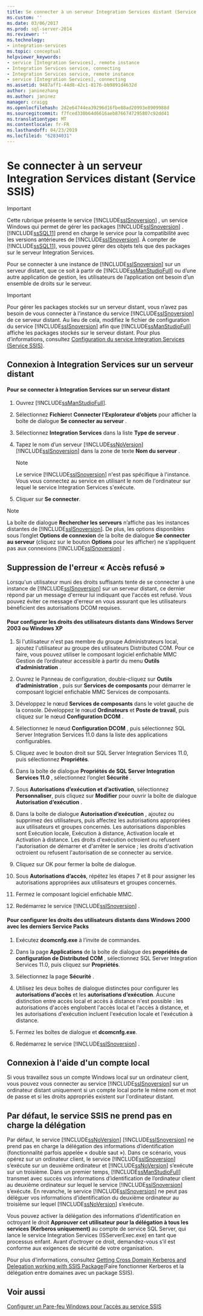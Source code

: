 ```yaml
---
title: Se connecter à un serveur Integration Services distant (Service SSIS) | Microsoft Docs
ms.custom: ''
ms.date: 03/06/2017
ms.prod: sql-server-2014
ms.reviewer: ''
ms.technology:
- integration-services
ms.topic: conceptual
helpviewer_keywords:
- service [Integration Services], remote instance
- Integration Services service, connecting
- Integration Services service, remote instance
- service [Integration Services], connecting
ms.assetid: 9487aff1-44d8-42c1-8176-bb9891d4632d
author: janinezhang
ms.author: janinez
manager: craigg
ms.openlocfilehash: 2d2e64744ea39296d16fbe88ad20993e8909988d
ms.sourcegitcommit: f7fced330b64d6616aeb8766747295807c92dd41
ms.translationtype: MT
ms.contentlocale: fr-FR
ms.lasthandoff: 04/23/2019
ms.locfileid: "62834031"
---
```

# <a name="connect-to-a-remote-integration-services-server-ssis-service"></a>Se connecter à un serveur Integration Services distant (Service SSIS)
    
> [!IMPORTANT] 
> Cette rubrique présente le service [!INCLUDE[ssISnoversion](../includes/ssisnoversion-md.md)] , un service Windows qui permet de gérer les packages [!INCLUDE[ssISnoversion](../includes/ssisnoversion-md.md)] . [!INCLUDE[ssSQL11](../includes/sssql11-md.md)] prend en charge le service pour la compatibilité avec les versions antérieures de [!INCLUDE[ssISnoversion](../includes/ssisnoversion-md.md)]. À compter de [!INCLUDE[ssSQL11](../includes/sssql11-md.md)], vous pouvez gérer des objets tels que des packages sur le serveur Integration Services.  
  
 Pour se connecter à une instance de [!INCLUDE[ssISnoversion](../includes/ssisnoversion-md.md)] sur un serveur distant, que ce soit à partir de [!INCLUDE[ssManStudioFull](../includes/ssmanstudiofull-md.md)] ou d’une autre application de gestion, les utilisateurs de l’application ont besoin d’un ensemble de droits sur le serveur.  
  
> [!IMPORTANT] 
> Pour gérer les packages stockés sur un serveur distant, vous n’avez pas besoin de vous connecter à l’instance du service [!INCLUDE[ssISnoversion](../includes/ssisnoversion-md.md)] de ce serveur distant. Au lieu de cela, modifiez le fichier de configuration du service [!INCLUDE[ssISnoversion](../includes/ssisnoversion-md.md)] afin que [!INCLUDE[ssManStudioFull](../includes/ssmanstudiofull-md.md)] affiche les packages stockés sur le serveur distant. Pour plus d’informations, consultez [Configuration du service Integration Services &#40;Service SSIS&#41;](service/integration-services-service-ssis-service.md).  
  
## <a name="connecting-to-integration-services-on-a-remote-server"></a>Connexion à Integration Services sur un serveur distant  
  
#### <a name="to-connect-to-integration-services-on-a-remote-server"></a>Pour se connecter à Integration Services sur un serveur distant  
  
1.  Ouvrez [!INCLUDE[ssManStudioFull](../includes/ssmanstudiofull-md.md)].  
  
2.  Sélectionnez **Fichier**et **Connecter l’Explorateur d’objets** pour afficher la boîte de dialogue **Se connecter au serveur** .  
  
3.  Sélectionnez **Integration Services** dans la liste **Type de serveur** .  
  
4.  Tapez le nom d’un serveur [!INCLUDE[ssNoVersion](../includes/ssnoversion-md.md)] [!INCLUDE[ssISnoversion](../includes/ssisnoversion-md.md)] dans la zone de texte **Nom du serveur** .  
  
    > [!NOTE]  
    >  Le service [!INCLUDE[ssISnoversion](../includes/ssisnoversion-md.md)] n'est pas spécifique à l'instance. Vous vous connectez au service en utilisant le nom de l'ordinateur sur lequel le service Integration Services s'exécute.  
  
5.  Cliquer sur **Se connecter**.  
  
> [!NOTE]  
>  La boîte de dialogue **Rechercher les serveurs** n’affiche pas les instances distantes de [!INCLUDE[ssISnoversion](../includes/ssisnoversion-md.md)]. De plus, les options disponibles sous l’onglet **Options de connexion** de la boîte de dialogue **Se connecter au serveur** (cliquez sur le bouton **Options** pour les afficher) ne s’appliquent pas aux connexions [!INCLUDE[ssISnoversion](../includes/ssisnoversion-md.md)] .  
  
## <a name="eliminating-the-access-is-denied-error"></a>Suppression de l'erreur « Accès refusé »  
 Lorsqu'un utilisateur muni des droits suffisants tente de se connecter à une instance de [!INCLUDE[ssISnoversion](../includes/ssisnoversion-md.md)] sur un serveur distant, ce dernier répond par un message d'erreur lui indiquant que l'accès est refusé. Vous pouvez éviter ce message d'erreur en vous assurant que les utilisateurs bénéficient des autorisations DCOM requises.  
  
#### <a name="to-configure-rights-for-remote-users-on-windows-server-2003-or-windows-xp"></a>Pour configurer les droits des utilisateurs distants dans Windows Server 2003 ou Windows XP  
  
1.  Si l'utilisateur n'est pas membre du groupe Administrateurs local, ajoutez l'utilisateur au groupe des utilisateurs Distributed COM. Pour ce faire, vous pouvez utiliser le composant logiciel enfichable MMC Gestion de l’ordinateur accessible à partir du menu **Outils d’administration** .  
  
2.  Ouvrez le Panneau de configuration, double-cliquez sur **Outils d’administration** , puis sur **Services de composants** pour démarrer le composant logiciel enfichable MMC Services de composants.  
  
3.  Développez le nœud **Services de composants** dans le volet gauche de la console. Développez le nœud **Ordinateurs** et **Poste de travail**, puis cliquez sur le nœud **Configuration DCOM** .  
  
4.  Sélectionnez le nœud **Configuration DCOM** , puis sélectionnez SQL Server Integration Services 11.0 dans la liste des applications configurables.  
  
5.  Cliquez avec le bouton droit sur SQL Server Integration Services 11.0, puis sélectionnez **Propriétés**.  
  
6.  Dans la boîte de dialogue **Propriétés de SQL Server Integration Services 11.0** , sélectionnez l’onglet **Sécurité** .  
  
7.  Sous **Autorisations d’exécution et d’activation**, sélectionnez **Personnaliser**, puis cliquez sur **Modifier** pour ouvrir la boîte de dialogue **Autorisation d’exécution** .  
  
8.  Dans la boîte de dialogue **Autorisation d’exécution** , ajoutez ou supprimez des utilisateurs, puis affectez les autorisations appropriées aux utilisateurs et groupes concernés. Les autorisations disponibles sont Exécution locale, Exécution à distance, Activation locale et Activation à distance. Les droits d'exécution octroient ou refusent l'autorisation de démarrer et d'arrêter le service ; les droits d'activation octroient ou refusent l'autorisation de se connecter au service.  
  
9. Cliquez sur OK pour fermer la boîte de dialogue.  
  
10. Sous **Autorisations d’accès**, répétez les étapes 7 et 8 pour assigner les autorisations appropriées aux utilisateurs et groupes concernés.  
  
11. Fermez le composant logiciel enfichable MMC.  
  
12. Redémarrez le service [!INCLUDE[ssISnoversion](../includes/ssisnoversion-md.md)] .  
  
#### <a name="to-configure-rights-for-remote-users-on-windows-2000-with-the-latest-service-packs"></a>Pour configurer les droits des utilisateurs distants dans Windows 2000 avec les derniers Service Packs  
  
1.  Exécutez **dcomcnfg.exe** à l’invite de commandes.  
  
2.  Dans la page **Applications** de la boîte de dialogue des **propriétés de configuration de Distributed COM** , sélectionnez SQL Server Integration Services 11.0, puis cliquez sur **Propriétés**.  
  
3.  Sélectionnez la page **Sécurité** .  
  
4.  Utilisez les deux boîtes de dialogue distinctes pour configurer les **autorisations d’accès** et les **autorisations d’exécution**. Aucune distinction entre accès local et accès à distance n'est possible : les autorisations d'accès englobent l'accès local et l'accès à distance, et les autorisations d'exécution incluent l'exécution locale et l'exécution à distance.  
  
5.  Fermez les boîtes de dialogue et **dcomcnfg.exe**.  
  
6.  Redémarrez le service [!INCLUDE[ssISnoversion](../includes/ssisnoversion-md.md)] .  
  
## <a name="connecting-by-using-a-local-account"></a>Connexion à l'aide d'un compte local  
 Si vous travaillez sous un compte Windows local sur un ordinateur client, vous pouvez vous connecter au service [!INCLUDE[ssISnoversion](../includes/ssisnoversion-md.md)] sur un ordinateur distant uniquement si un compte local porte le même nom et mot de passe et si les droits appropriés existent sur l'ordinateur distant.  
  
## <a name="by-default-the-ssis-service-does-not-support-delegation"></a>Par défaut, le service SSIS ne prend pas en charge la délégation  
Par défaut, le service [!INCLUDE[ssNoVersion](../includes/ssnoversion-md.md)] [!INCLUDE[ssISnoversion](../includes/ssisnoversion-md.md)] ne prend pas en charge la délégation des informations d’identification (fonctionnalité parfois appelée « double saut »). Dans ce scénario, vous opérez sur un ordinateur client, le service [!INCLUDE[ssISnoversion](../includes/ssisnoversion-md.md)] s’exécute sur un deuxième ordinateur et [!INCLUDE[ssNoVersion](../includes/ssnoversion-md.md)] s’exécute sur un troisième. Dans un premier temps, [!INCLUDE[ssManStudioFull](../includes/ssmanstudiofull-md.md)] transmet avec succès vos informations d’identification de l’ordinateur client au deuxième ordinateur sur lequel le service [!INCLUDE[ssISnoversion](../includes/ssisnoversion-md.md)] s’exécute. En revanche, le service [!INCLUDE[ssISnoversion](../includes/ssisnoversion-md.md)] ne peut pas déléguer vos informations d’identification du deuxième ordinateur au troisième sur lequel [!INCLUDE[ssNoVersion](../includes/ssnoversion-md.md)] s’exécute.

Vous pouvez activer la délégation des informations d’identification en octroyant le droit **Approuver cet utilisateur pour la délégation à tous les services (Kerberos uniquement)** au compte de service SQL Server, qui lance le service Integration Services (ISServerExec.exe) en tant que processus enfant. Avant d’octroyer ce droit, demandez-vous s’il est conforme aux exigences de sécurité de votre organisation.

Pour plus d’informations, consultez [Getting Cross Domain Kerberos and Delegation working with SSIS Package](https://blogs.msdn.microsoft.com/psssql/2014/06/26/getting-cross-domain-kerberos-and-delegation-working-with-ssis-package/)(Faire fonctionner Kerberos et la délégation entre domaines avec un package SSIS).
  
## <a name="see-also"></a>Voir aussi  
 [Configurer un Pare-feu Windows pour l’accès au service SSIS](../../2014/integration-services/configure-a-windows-firewall-for-access-to-the-ssis-service.md)  
  
  
